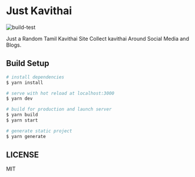 # Just Kavithai

![build-test](https://github.com/mskian/vue-markdown-blog/workflows/build-test/badge.svg)

Just a Random Tamil Kavithai Site Collect kavithai Around Social Media and Blogs.

## Build Setup

```bash
# install dependencies
$ yarn install

# serve with hot reload at localhost:3000
$ yarn dev

# build for production and launch server
$ yarn build
$ yarn start

# generate static project
$ yarn generate
```

## LICENSE

MIT
